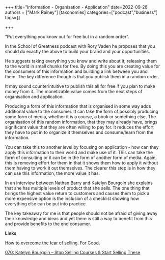 +++
title="Information - Organisation - Application"
date=2022-09-28
authors = ["Mark Rainey"]
[taxonomies]
categories=["podcast","business"]
tags=[]

+++

"Put everything you know out for free but in a random order".

In the School of Greatness podcast with Rory Vaden he proposes that you should do exactly the above to build your brand and your opportunities.

<!-- more -->

He suggests taking everything you know and write about it; releasing them to the world in small chunks for free. By doing this you are creating value for the consumers of this information and building a link between you and them. The key difference though is that you publish them in a random order.

It may sound counterintuitive to publish this all for free if you plan to make money from it. The monetizable value comes from the next steps of organisation and application.

Producing a form of this information that is organised in some way adds additional value to the consumer. It can take the form of possibly producing some form of media, whether it is a course, a book or something else, The organisation of this random information, that they may already have, brings significant value that they are often willing to pay for. It reduces the effort they have to put in to organize it themselves and consume/learn from the information.

You can take this to another level by focusing on application - how can they apply this information to their world and make use of it. This can take the form of consulting or it can be in the form of another form of media. Again, this is removing effort for them in that it shows them how to apply it without them having to work it out themselves. The clearer this step is in how they can use this information, the more value it has.

In an interview between Nathan Barry and Katelyn Bourgoin she explains that she has multiple levels of product that she sells. The one thing that brings the highest value return to customers and causes them to pick a more expensive option is the inclusion of a checklist showing how everything else can be put into practice.

The key takeaway for me is that people should not be afraid of giving away their knowledge and ideas and yet there is still a way to benefit from this and provide benefits to the end consumer.

__Links__

[How to overcome the fear of selling. For Good.](https://lewishowes.com/podcast/a-masterclass-in-monetizing-your-side-hustle-personal-brand-with-rory-vaden/)

[070: Katelyn Bourgoin – Stop Selling Courses & Start Selling These](https://nathanbarry.com/070-katelyn-bourgoin-stop-selling-courses-start-selling/)

